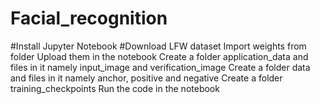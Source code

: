 # Facial_recognition
#Install Jupyter Notebook
#Download LFW dataset
Import weights from folder
Upload them in the notebook 
Create a folder application_data and files in it namely input_image and verification_image
Create a folder data and files in it namely anchor, positive and negative
Create a folder training_checkpoints
Run the code in the notebook
